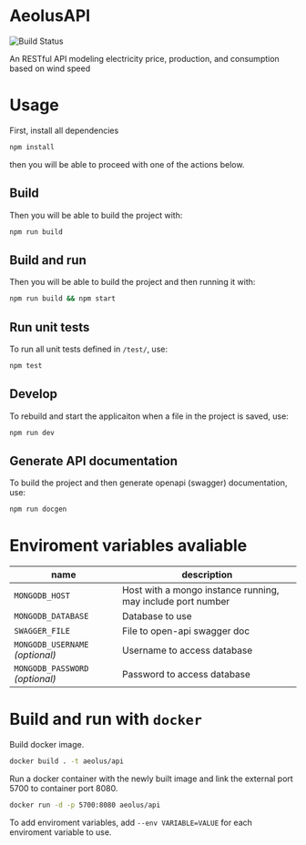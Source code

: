 # AeolusAPI

![Build Status](https://jenkins.aeolus.se/buildStatus/icon?job=aeolus-api)

An RESTful API modeling electricity price, production, and consumption based on wind speed

# Usage

First, install all dependencies

```sh
npm install
```

then you will be able to proceed with one of the actions below.

## Build

Then you will be able to build the project with:

```sh
npm run build
```

## Build and run

Then you will be able to build the project and then running it with:

```sh
npm run build && npm start
```

## Run unit tests

To run all unit tests defined in `/test/`, use:

```sh
npm test
```

## Develop

To rebuild and start the applicaiton when a file in the project is saved, use:

```sh
npm run dev
```

## Generate API documentation

To build the project and then generate openapi (swagger) documentation, use:

```sh
npm run docgen
```

# Enviroment variables avaliable

| name                            | description                                                 |
| ------------------------------- | ----------------------------------------------------------- |
| `MONGODB_HOST`                  | Host with a mongo instance running, may include port number |
| `MONGODB_DATABASE`              | Database to use                                             |
| `SWAGGER_FILE`                  | File to open-api swagger doc                                |
| `MONGODB_USERNAME` _(optional)_ | Username to access database                                 |
| `MONGODB_PASSWORD` _(optional)_ | Password to access database                                 |

# Build and run with `docker`

Build docker image.

```sh
docker build . -t aeolus/api
```

Run a docker container with the newly built image and link the external port 5700 to container port 8080.

```sh
docker run -d -p 5700:8080 aeolus/api
```

To add enviroment variables, add `--env VARIABLE=VALUE` for each enviroment variable to use.
